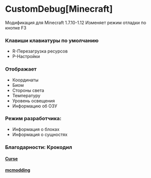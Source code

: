 # CustomDebug[Minecraft]
Модификация для Minecraft 1.7.10-1.12
Изменяет режим отладки по кнопке F3

### Клавиши клавиатуры по умолчанию
- R-Перезагрузка ресурсов
- P-Настройки

### Отображает
- Координаты
- Биом
- Стороны света
- Температуру
- Уровень освещения
- Информацию об ОЗУ

### Режим разработчика:
- Информация о блоках
- Информация о сущностях

### Благодарности: Крокодил

#### [Curse](https://minecraft.curseforge.com/projects/customdebug)
#### [mcmodding](https://forum.mcmodding.ru/threads/1-7-10-1-12-2-customdebug.10081/)
